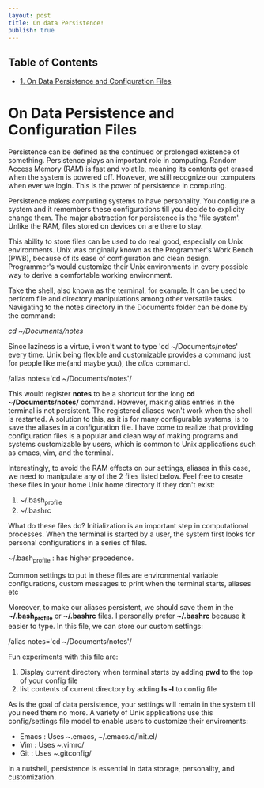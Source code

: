 ```yaml
---
layout: post
title: On data Persistence!
publish: true
---
```

<div id="table-of-contents">
<h2>Table of Contents</h2>
<div id="text-table-of-contents">
<ul>
<li><a href="#sec-1">1. On Data Persistence and Configuration Files</a></li>
</ul>
</div>
</div>

# On Data Persistence and Configuration Files<a id="sec-1" name="sec-1"></a>

Persistence can be defined as the continued or prolonged existence of
something. Persistence plays an important role in computing. Random
Access Memory (RAM) is fast and volatile, meaning its contents get
erased when the system is powered off. However, we still recognize
our computers when ever we login. This is the power of persistence in
computing.

Persistence makes computing systems to have personality. You
configure a system and it remembers these configurations till you
decide to explicity change them. The major abstraction for
persistence is the 'file system'. Unlike the RAM, files stored on
devices on are there to stay.

This ability to store files can be used to do real good, especially
on Unix environments. Unix was originally known as the Programmer's
Work Bench (PWB), because of its ease of configuration and clean
design. Programmer's would customize their Unix environments in every
possible way to derive a comfortable working environment.

Take the shell, also known as the terminal, for example. It can be
used to perform file and directory manipulations among other
versatile tasks. Navigating to the notes directory in the Documents
folder can be done by the command:

*cd ~/Documents/notes*

Since laziness is a virtue, i won't want to type 'cd
~/Documents/notes' every time. Unix being flexible and
customizable provides a command just for people like me(and maybe
you), the *alias* command. 

/alias notes='cd ~/Documents/notes'/

This would register **notes** to be a shortcut for the long **cd ~/Documents/notes/** command. 
However, making alias entries in the terminal is not persistent. The
registered aliases won't work when the shell is restarted. A solution
to this, as it is for many configurable systems, is to save the
aliases in a configuration file. I have come to realize that providing
configuration files is a popular and clean way of making programs and
systems customizable by users, which is
common to Unix applications such as emacs, vim, and the terminal.

Interestingly, to avoid the RAM effects on our settings, aliases in
this case, we need to manipulate any of the 2 files listed
below. Feel free to create these files in your home Unix home
directory if they don't exist:

1.  ~/.bash<sub>profile</sub>
2.  ~/.bashrc

What do these files do?
Initialization is an important step in computational processes. When the
terminal is started by a user, the system first looks for personal
configurations in a series of files. 

~/.bash<sub>profile</sub> : has higher precedence. 

Common settings to put in these files are environmental variable configurations, custom messages to print when the terminal starts,
aliases etc

Moreover, to make our aliases persistent, we should save them in the
**~/.bash<sub>profile</sub>** or **~/.bashrc** files. I personally prefer **~/.bashrc**
because it easier to type. In this file, we can store our custom
settings:

/alias notes='cd ~/Documents/notes'/

Fun experiments with this file are:

1.  Display current directory when terminal starts by adding **pwd** to
    the top of your config file
2.  list contents of current directory by adding **ls -l** to config file

As is the goal of data persistence, your settings will remain in the
system till you need them no more. A variety of Unix applications use
this config/settings file model to enable users to customize their
enviroments:

-   Emacs : Uses *~*.emacs, ~/.emacs.d/init.el/
-   Vim : Uses *~*.vimrc/
-   Git : Uses *~*.gitconfig/

In a nutshell, persistence is essential in data storage, personality,
and customization.

